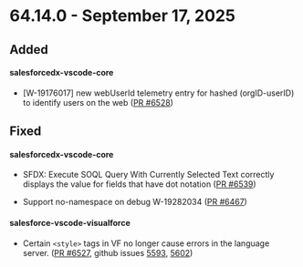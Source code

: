 # 64.14.0 - September 17, 2025

## Added

#### salesforcedx-vscode-core

- [W-19176017] new webUserId telemetry entry for hashed (orgID-userID) to identify users on the web ([PR #6528](https://github.com/forcedotcom/salesforcedx-vscode/pull/6528))

## Fixed

#### salesforcedx-vscode-core

- SFDX: Execute SOQL Query With Currently Selected Text correctly displays the value for fields that have dot notation ([PR #6539](https://github.com/forcedotcom/salesforcedx-vscode/pull/6539))

- Support no-namespace on debug W-19282034 ([PR #6467](https://github.com/forcedotcom/salesforcedx-vscode/pull/6467))

#### salesforce-vscode-visualforce

- Certain `<style>` tags in VF no longer cause errors in the language server. ([PR #6527](https://github.com/forcedotcom/salesforcedx-vscode/pull/6527/), github issues [5593](https://github.com/forcedotcom/salesforcedx-vscode/issues/5593), [5602](https://github.com/forcedotcom/salesforcedx-vscode/issues/5602))
